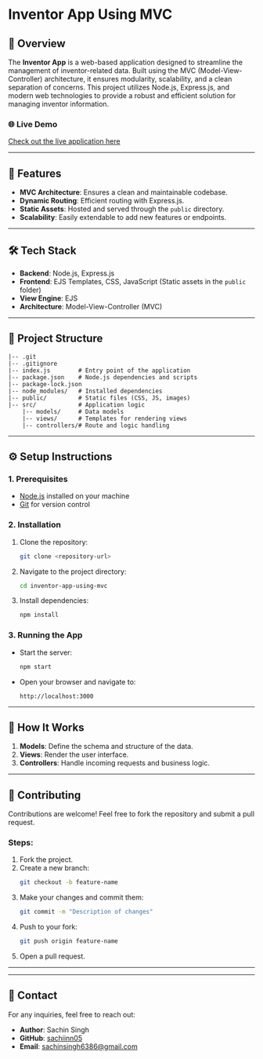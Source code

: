 # Inventor App Using MVC

## 📖 Overview
The **Inventor App** is a web-based application designed to streamline the management of inventor-related data. Built using the MVC (Model-View-Controller) architecture, it ensures modularity, scalability, and a clean separation of concerns. This project utilizes Node.js, Express.js, and modern web technologies to provide a robust and efficient solution for managing inventor information.

### 🌐 Live Demo
[Check out the live application here](https://inventory-web-page-1.onrender.com) 

---

## 🚀 Features
- **MVC Architecture**: Ensures a clean and maintainable codebase.
- **Dynamic Routing**: Efficient routing with Express.js.
- **Static Assets**: Hosted and served through the `public` directory.
- **Scalability**: Easily extendable to add new features or endpoints.

---

## 🛠️ Tech Stack
- **Backend**: Node.js, Express.js
- **Frontend**: EJS Templates, CSS, JavaScript (Static assets in the `public` folder)
- **View Engine**: EJS
- **Architecture**: Model-View-Controller (MVC)

---

## 📂 Project Structure
```
|-- .git
|-- .gitignore
|-- index.js        # Entry point of the application
|-- package.json    # Node.js dependencies and scripts
|-- package-lock.json
|-- node_modules/   # Installed dependencies
|-- public/         # Static files (CSS, JS, images)
|-- src/            # Application logic
    |-- models/     # Data models
    |-- views/      # Templates for rendering views
    |-- controllers/# Route and logic handling
```

---

## ⚙️ Setup Instructions

### 1. Prerequisites
- [Node.js](https://nodejs.org/) installed on your machine
- [Git](https://git-scm.com/) for version control

### 2. Installation
1. Clone the repository:
   ```bash
   git clone <repository-url>
   ```
2. Navigate to the project directory:
   ```bash
   cd inventor-app-using-mvc
   ```
3. Install dependencies:
   ```bash
   npm install
   ```

### 3. Running the App
- Start the server:
  ```bash
  npm start
  ```
- Open your browser and navigate to:
  ```
  http://localhost:3000
  ```

---

## 🧩 How It Works
1. **Models**: Define the schema and structure of the data.
2. **Views**: Render the user interface.
3. **Controllers**: Handle incoming requests and business logic.

---

## 🤝 Contributing
Contributions are welcome! Feel free to fork the repository and submit a pull request.

### Steps:
1. Fork the project.
2. Create a new branch:
   ```bash
   git checkout -b feature-name
   ```
3. Make your changes and commit them:
   ```bash
   git commit -m "Description of changes"
   ```
4. Push to your fork:
   ```bash
   git push origin feature-name
   ```
5. Open a pull request.

---



---



## 📧 Contact
For any inquiries, feel free to reach out:
- **Author**: Sachin Singh
- **GitHub**: [sachiinn05](https://github.com/sachiinn05)
- **Email**: sachinsingh6386@gmail.com

